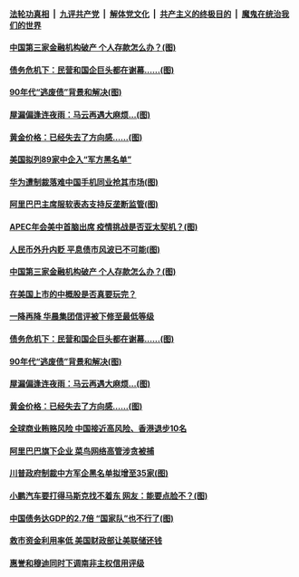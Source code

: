 

####  [法轮功真相](../../../../basic/blob/master/README.md?t=11241702) &nbsp;|&nbsp; [九评共产党](../../../../9ping.md/blob/master/README.md?t=11241702) &nbsp;|&nbsp; [解体党文化](../../../../jtdwh.md/blob/master/README.md?t=11241702)  &nbsp;|&nbsp; [共产主义的终极目的](../../../../gczydzjmd.md/blob/master/README.md?t=11241702) &nbsp;|&nbsp; [魔鬼在统治我们的世界](../../../../mgztzwmdsj.md/blob/master/README.md?t=11241702) 


#### [中国第三家金融机构破产 个人存款怎么办？(图)](../pages/p5/953546.md?t=11241702) 

#### [债务危机下：民营和国企巨头都在谢幕……(图)](../pages/p5/953489.md?t=11241702) 

#### [90年代“逃废债”背景和解决(图)](../pages/p5/953467.md?t=11241702) 

#### [屋漏偏逢连夜雨：马云再遇大麻烦…(图)](../pages/p5/953475.md?t=11241702) 

#### [黄金价格：已经失去了方向感……(图)](../pages/p5/953470.md?t=11241702) 

#### [美国拟列89家中企入“军方黑名单”](../pages/p5/953586.md?t=11241702) 

#### [华为遭制裁落难中国手机同业抢其市场(图)](../pages/p5/953582.md?t=11241702) 

#### [阿里巴巴主席服软表态支持反垄断监管(图)](../pages/p5/953577.md?t=11241702) 

#### [APEC年会美中首脑出席 疫情挑战是否亚太契机？(图)](../pages/p5/953571.md?t=11241702) 


#### [人民币外升内贬 平息债市风波已不可能(图)](../pages/p5/953559.md?t=11241702) 

#### [中国第三家金融机构破产 个人存款怎么办？(图)](../pages/p5/953546.md?t=11241702) 

#### [在美国上市的中概股是否真要玩完？](../pages/p5/953531.md?t=11241702) 

#### [一降再降 华晨集团信评被下修至最低等级](../pages/p5/953524.md?t=11241702) 

#### [债务危机下：民营和国企巨头都在谢幕……(图)](../pages/p5/953489.md?t=11241702) 

#### [90年代“逃废债”背景和解决(图)](../pages/p5/953467.md?t=11241702) 

#### [屋漏偏逢连夜雨：马云再遇大麻烦…(图)](../pages/p5/953475.md?t=11241702) 

#### [黄金价格：已经失去了方向感……(图)](../pages/p5/953470.md?t=11241702) 

#### [全球商业贿赂风险 中国接近高风险、香港退步10名](../pages/p5/953456.md?t=11241702) 

#### [阿里巴巴旗下企业 菜鸟网络高管涉贪被捕](../pages/p5/953455.md?t=11241702) 

#### [川普政府制裁中方军企黑名单拟增至35家(图)](../pages/p5/953449.md?t=11241702) 

#### [小鹏汽车要打得马斯克找不着东 网友：能要点脸不？(图)](../pages/p5/953436.md?t=11241702) 

#### [中国债务达GDP的2.7倍 “国家队”也不行了(图)](../pages/p5/953367.md?t=11241702) 

#### [救市资金利用率低 美国财政部让美联储还钱](../pages/p5/953365.md?t=11241702) 

#### [惠誉和穆迪同时下调南非主权信用评级](../pages/p5/953362.md?t=11241702) 

